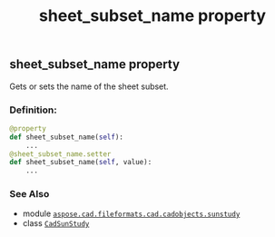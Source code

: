﻿---
title: sheet_subset_name property
second_title: Aspose.CAD for Python via .NET API References
description: 
type: docs
weight: 300
url: /python-net/aspose.cad.fileformats.cad.cadobjects.sunstudy/cadsunstudy/sheet_subset_name/
is_root: false
---

## sheet_subset_name property


Gets or sets the name of the sheet subset.
### Definition:
```python
@property
def sheet_subset_name(self):
    ...
@sheet_subset_name.setter
def sheet_subset_name(self, value):
    ...
```

### See Also
* module [`aspose.cad.fileformats.cad.cadobjects.sunstudy`](../../)
* class [`CadSunStudy`](/cad/python-net/aspose.cad.fileformats.cad.cadobjects.sunstudy/cadsunstudy)

